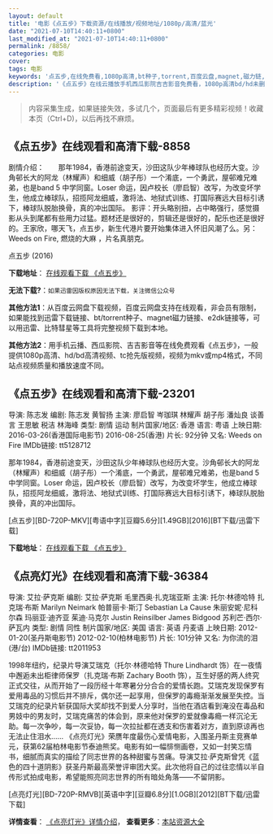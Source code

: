 ```yaml
---
layout: default
title: '电影《点五步》下载资源/在线播放/视频地址/1080p/高清/蓝光'
date: "2021-07-10T14:40:11+0800"
last_modified_at: "2021-07-10T14:40:11+0800"
permalink: /8858/
categories: 电影
cover:
tags: 电影
keywords: '点五步,在线免费看,1080p高清,bt种子,torrent,百度云盘,magnet,磁力链,迅雷下载资源'
description: '《点五步》在线云播放手机西瓜影院吉吉影音免费看，1080p高清bd/hd未删减完整版和tc抢先枪版，mkv/mp4格式，附带bt/torrent种子、magnet/磁力链、百度云盘、网盘资源迅雷下载链接'
---
```


>内容采集生成，如果链接失效，多试几个，页面最后有更多精彩视频！收藏本页（Ctrl+D)，以后再找不麻烦。


## 《点五步》在线观看和高清下载-8858

剧情介绍：　　那年1984，香港前途变天，沙田这队少年棒球队也经历大变。沙角邨长大的阿龙（林耀声）和细威（胡子彤）一个淆底，一个勇武，屋邨难兄难弟，也是band 5 中学同窗。Loser 命运，因卢校长（廖启智）改写，为改变坏学生，他成立棒球队，招揽阿龙细威，激将法、地狱式训练、打国际赛远大目标引诱下，棒球队脱胎换骨，真的冲出国际。 影评：开头略别扭，占中略强行，感觉摄影从头到尾都有些用力过猛。题材还是很好的，剪辑还是很好的，配乐也还是很好的。王家欣，哪天飞，点五步，新生代港片要开始集体进入怀旧风潮了么。另：Weeds on Fire, 燃烧的大麻 ，片名真朋克。


点五步 (2016)

**下载地址**： [在线观看下载 《点五步》](https://www.btbtdy.me/btdy/dy9622.html) 


**无法下载?**：`如果迅雷因版权原因无法下载，关注微信公众号 `

**其他方法1**：从百度云网盘下载视频，百度云网盘支持在线观看，非会员有限制，如果能找到迅雷下载链接、bt/torrent种子、magnet磁力链接、e2dk链接等，可以用迅雷、比特彗星等工具将完整视频下载到本地。

**其他方法2**：用手机云播、西瓜影院、吉吉影音等在线免费观看《点五步》，一般提供1080p高清、hd/bd高清视频、tc抢先版视频，视频为mkv或mp4格式，不同站点视频质量和播放速度不同。


## 《点五步》在线观看和高清下载-23201

导演: 陈志发 编剧: 陈志发 黄智扬 主演: 廖启智 岑珈琪 林耀声 胡子彤 潘灿良 谈善言 王思敏 税洁 林海峰 类型: 剧情 运动 制片国家/地区: 香港 语言: 粤语 上映日期: 2016-03-26(香港国际电影节) 2016-08-25(香港) 片长: 92分钟 又名: Weeds on Fire IMDb链接: tt5128712

那年1984，香港前途变天，沙田这队少年棒球队也经历大变。沙角邨长大的阿龙（林耀声）和细威（胡子彤）一个淆底，一个勇武，屋邨难兄难弟，也是band 5 中学同窗。Loser 命运，因卢校长（廖启智）改写，为改变坏学生，他成立棒球队，招揽阿龙细威，激将法、地狱式训练、打国际赛远大目标引诱下，棒球队脱胎换骨，真的冲出国际。


[点五步][BD-720P-MKV][粤语中字][豆瓣5.6分][1.49GB][2016][BT下载/迅雷下载]

**下载地址**： [在线观看下载 《点五步》](https://www.btdx8.com/torrent/weeds_on_fire_2016.html) 


## 《点亮灯光》在线观看和高清下载-36384

导演: 艾拉·萨克斯 编剧: 艾拉·萨克斯 毛里西奥·扎克瑞亚斯 主演: 托尔·林德哈特 扎克瑞·布斯 Marilyn Neimark 帕普丽卡·斯汀 Sebastian La Cause 朱丽安妮·尼科尔森 玛丽亚·迪齐亚 茱迪·马克尔 Justin Reinsilber James Bidgood 苏利芒·西尔·萨瓦内 类型: 剧情 同性 制片国家/地区: 美国 语言: 英语 丹麦语 上映日期: 2012-01-20(圣丹斯电影节) 2012-02-10(柏林电影节) 片长: 101分钟 又名: 为你流的泪(港/台) IMDb链接: tt2011953

1998年纽约，纪录片导演艾瑞克（托尔·林德哈特 Thure Lindhardt 饰）在一夜情中邂逅未出柜律师保罗（扎克瑞·布斯 Zachary Booth 饰），互生好感的两人终究正式交往，从而开始了一段历经十年寒暑分分合合的爱情长跑。艾瑞克发现保罗有爱用毒品的习惯后并不排斥，偶尔还一起享用，但保罗的毒瘾渐渐发展至失控。当艾瑞克的纪录片斩获国际大奖却找不到爱人分享时，当他在酒店看到淹没在毒品和男妓中的男友时，艾瑞克痛苦的体会到，原来他对保罗的爱就像毒瘾一样沉沦无助。每一次争吵，每一次妥协，每一次拉扯都在透支和伤害着对方，直到原谅再也无法止住泪水…… 《点亮灯光》荣赝年度最伤心爱情电影，入围圣丹斯主竞赛单元，获第62届柏林电影节泰迪熊奖。电影有如一幅悱恻画卷，又如一封笑忘情书，细腻而真实的描绘了同志世界的各种甜蜜与苦痛。导演艾拉·萨克斯曾凭《蓝色的四十道阴影》获圣丹斯最高荣誉评审团大奖。此次他将自己的过往恋情以半自传形式拍成电影，希望能照亮同志世界的所有暗处角落——不留阴影。


[点亮灯光][BD-720P-RMVB][英语中字][豆瓣6.8分][1.0GB][2012][BT下载/迅雷下载]

**详情查看**： [《点亮灯光》详情介绍](/movie/36384/)， **查看更多**：[本站资源大全](/movie/t/all/)

